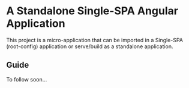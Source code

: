 # A Standalone Single-SPA Angular Application

This project is a micro-application that can be imported in a Single-SPA (root-config) application or serve/build as a standalone application.

## Guide

To follow soon...

